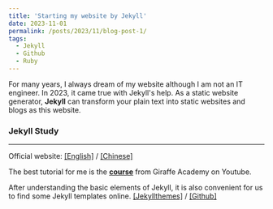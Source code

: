 ```yaml
---
title: 'Starting my website by Jekyll'
date: 2023-11-01
permalink: /posts/2023/11/blog-post-1/
tags:
  - Jekyll
  - Github
  - Ruby
---
```



For many years, I always dream of my website although I am not an IT engineer.
In 2023, it came true with Jekyll's help. 
As a static website generator, **Jekyll** can transform your plain text into static websites and blogs as this website.

### Jekyll Study
------
Official website: [[English]](https://jekyllrb.com/) / [[Chinese]](http://jekyllcn.com/)

The best tutorial for me is the [**course**](https://www.youtube.com/playlist?list=PLLAZ4kZ9dFpOPV5C5Ay0pHaa0RJFhcmcB) from Giraffe Academy on Youtube.
<!-- > Of course, you can also find the same contents in Chinese: [[Jekyll教程]](https://www.bilibili.com/video/BV1qs41157ZZ/?spm_id_from=333.337.search-card.all.click&vd_source=515673d8eb75178f1383b55c530abb21) -->

After understanding the basic elements of Jekyll, it is also convenient for us to find some Jekyll templates online. 
[[Jekyllthemes]](http://jekyllthemes.org/) / [[Github]](https://github.com/)